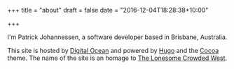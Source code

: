 +++
title = "about"
draft = false
date = "2016-12-04T18:28:38+10:00"

+++

I'm Patrick Johannessen, a software developer based in Brisbane, Australia.

This site is hosted by [Digital Ocean](https://www.digitalocean.com/) and powered by [Hugo](https://gohugo.io/) and the [Cocoa](https://github.com/nishanths/cocoa-hugo-theme) theme. The name of the site is an homage to [The Lonesome Crowded West](https://en.wikipedia.org/wiki/The_Lonesome_Crowded_West).